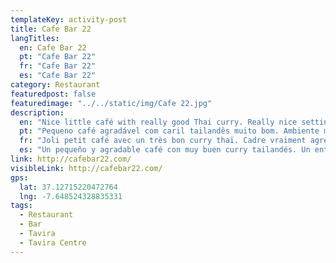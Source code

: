```yaml
---
templateKey: activity-post
title: Cafe Bar 22
langTitles:
  en: Cafe Bar 22 
  pt: "Cafe Bar 22"
  fr: "Cafe Bar 22"
  es: "Cafe Bar 22"
category: Restaurant
featuredpost: false
featuredimage: "../../static/img/Cafe 22.jpg"
description: 
  en: "Nice little café with really good Thai curry. Really nice setting in this place right next to the river with great views, can get a really nice sunset while enjoying food and drink. Tel: 963 928 753"
  pt: "Pequeno café agradável com caril tailandês muito bom. Ambiente muito agradável neste lugar ao lado do rio com excelentes vistas, pode obter um pôr do sol muito agradável enquanto desfruta de comida e bebida. Tel: 963 928 753"
  fr: "Joli petit café avec un très bon curry thaï. Cadre vraiment agréable dans cet endroit juste à côté de la rivière avec de superbes vues, peut obtenir un très beau coucher de soleil tout en dégustant de la nourriture et des boissons. Tel: 963 928 753"
  es: "Un pequeño y agradable café con muy buen curry tailandés. Un entorno realmente agradable en este lugar justo al lado del río con excelentes vistas, puede disfrutar de una puesta de sol realmente agradable mientras disfruta de la comida y la bebida. Tel: 963 928 753"
link: http://cafebar22.com/
visibleLink: http://cafebar22.com/
gps:
  lat: 37.12715220472764
  lng: -7.648524328835331
tags:
  - Restaurant
  - Bar
  - Tavira
  - Tavira Centre
---
```


